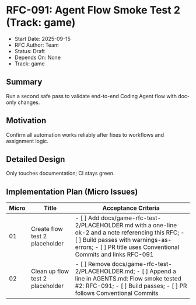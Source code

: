 # RFC-091: Agent Flow Smoke Test 2 (Track: game)

- Start Date: 2025-09-15
- RFC Author: Team
- Status: Draft
- Depends On: None
- Track: game

## Summary

Run a second safe pass to validate end-to-end Coding Agent flow with doc-only changes.

## Motivation

Confirm all automation works reliably after fixes to workflows and assignment logic.

## Detailed Design

Only touches documentation; CI stays green.

## Implementation Plan (Micro Issues)

| Micro | Title | Acceptance Criteria |
|-------|-------|---------------------|
| 01    | Create flow test 2 placeholder | - [ ] Add docs/game-rfc-test-2/PLACEHOLDER.md with a one-line ok-2 and a note referencing this RFC; - [ ] Build passes with warnings-as-errors; - [ ] PR title uses Conventional Commits and links RFC-091 |
| 02    | Clean up flow test 2 placeholder | - [ ] Remove docs/game-rfc-test-2/PLACEHOLDER.md; - [ ] Append a line in AGENTS.md: Flow smoke tested #2: RFC-091; - [ ] Build passes; - [ ] PR follows Conventional Commits |
